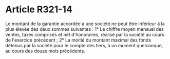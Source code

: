 # Article R321-14

Le montant de la garantie accordée à une société ne peut être inférieur à la plus élevée des deux sommes suivantes :   1° Le chiffre moyen mensuel des ventes, taxes comprises et net d'honoraires, réalisé par la société au cours de l'exercice précédent ;   2° La moitié du montant maximal des fonds détenus par la société pour le compte des tiers, à un moment quelconque, au cours des douze mois précédents.